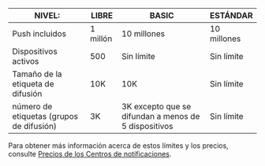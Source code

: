
| NIVEL: | LIBRE | BASIC | ESTÁNDAR |
|----|----|----|----|
| Push incluidos | 1 millón | 10 millones | 10 millones |
| Dispositivos activos | 500 | Sin límite | Sin límite |
| Tamaño de la etiqueta de difusión | 10K | 10K | Sin límite |
| número de etiquetas (grupos de difusión) | 3K | 3K excepto que se difundan a menos de 5 dispositivos | Sin límite |

Para obtener más información acerca de estos límites y los precios, consulte [Precios de los Centros de notificaciones](http://azure.microsoft.com/pricing/details/notification-hubs/).

<!---HONumber=August15_HO9-->